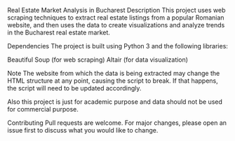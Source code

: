 Real Estate Market Analysis in Bucharest
Description
This project uses web scraping techniques to extract real estate listings from a popular Romanian website, and then uses the data to create visualizations and analyze trends in the Bucharest real estate market.

Dependencies
The project is built using Python 3 and the following libraries:

Beautiful Soup (for web scraping)
Altair (for data visualization)

Note
The website from which the data is being extracted may change the HTML structure at any point, causing the script to break. If that happens, the script will need to be updated accordingly.

Also this project is just for academic purpose and data should not be used for commercial purpose.

Contributing
Pull requests are welcome. For major changes, please open an issue first to discuss what you would like to change.

